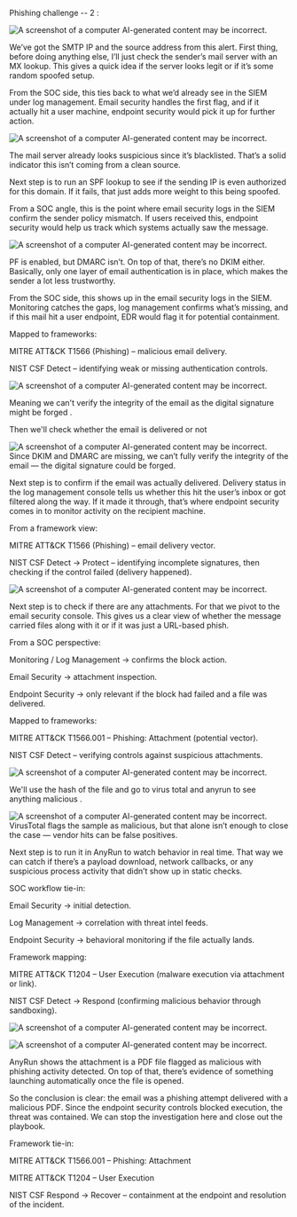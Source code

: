Phishing challenge -- 2 :

![A screenshot of a computer AI-generated content may be
incorrect.](images1/media/image1.png)

We’ve got the SMTP IP and the source address from this alert. First thing, before doing anything else, I’ll just check the sender’s mail server with an MX lookup. This gives a quick idea if the server looks legit or if it’s some random spoofed setup.

From the SOC side, this ties back to what we’d already see in the SIEM under log management. Email security handles the first flag, and if it actually hit a user machine, endpoint security would pick it up for further action.

![A screenshot of a computer AI-generated content may be
incorrect.](images1/media/image2.png)

The mail server already looks suspicious since it’s blacklisted. That’s a solid indicator this isn’t coming from a clean source.

Next step is to run an SPF lookup to see if the sending IP is even authorized for this domain. If it fails, that just adds more weight to this being spoofed.

From a SOC angle, this is the point where email security logs in the SIEM confirm the sender policy mismatch. If users received this, endpoint security would help us track which systems actually saw the message.

![A screenshot of a computer AI-generated content may be
incorrect.](images1/media/image3.png)

PF is enabled, but DMARC isn’t. On top of that, there’s no DKIM either. Basically, only one layer of email authentication is in place, which makes the sender a lot less trustworthy.

From the SOC side, this shows up in the email security logs in the SIEM. Monitoring catches the gaps, log management confirms what’s missing, and if this mail hit a user endpoint, EDR would flag it for potential containment.

Mapped to frameworks:

MITRE ATT&CK T1566 (Phishing) – malicious email delivery.

NIST CSF Detect – identifying weak or missing authentication controls.

![A screenshot of a computer AI-generated content may be
incorrect.](images1/media/image4.png)

Meaning we can't verify the integrity of the email as the digital
signature might be forged .

Then we'll check whether the email is delivered or not

![A screenshot of a computer AI-generated content may be
incorrect.](images1/media/image5.png)
Since DKIM and DMARC are missing, we can’t fully verify the integrity of the email — the digital signature could be forged.

Next step is to confirm if the email was actually delivered. Delivery status in the log management console tells us whether this hit the user’s inbox or got filtered along the way. If it made it through, that’s where endpoint security comes in to monitor activity on the recipient machine.

From a framework view:

MITRE ATT&CK T1566 (Phishing) – email delivery vector.

NIST CSF Detect → Protect – identifying incomplete signatures, then checking if the control failed (delivery happened).

![A screenshot of a computer AI-generated content may be
incorrect.](images1/media/image5.png)

Next step is to check if there are any attachments. For that we pivot to the email security console. This gives us a clear view of whether the message carried files along with it or if it was just a URL-based phish.

From a SOC perspective:

Monitoring / Log Management → confirms the block action.

Email Security → attachment inspection.

Endpoint Security → only relevant if the block had failed and a file was delivered.

Mapped to frameworks:

MITRE ATT&CK T1566.001 – Phishing: Attachment (potential vector).

NIST CSF Detect – verifying controls against suspicious attachments.

![A screenshot of a computer AI-generated content may be
incorrect.](images1/media/image6.png)

We'll use the hash of the file and go to virus total and anyrun to see
anything malicious .

![A screenshot of a computer AI-generated content may be
incorrect.](images1/media/image7.png)
VirusTotal flags the sample as malicious, but that alone isn’t enough to close the case — vendor hits can be false positives.

Next step is to run it in AnyRun to watch behavior in real time. That way we can catch if there’s a payload download, network callbacks, or any suspicious process activity that didn’t show up in static checks.

SOC workflow tie-in:

Email Security → initial detection.

Log Management → correlation with threat intel feeds.

Endpoint Security → behavioral monitoring if the file actually lands.

Framework mapping:

MITRE ATT&CK T1204 – User Execution (malware execution via attachment or link).

NIST CSF Detect → Respond (confirming malicious behavior through sandboxing).

![A screenshot of a computer AI-generated content may be
incorrect.](images1/media/image8.png)

![A screenshot of a computer AI-generated content may be
incorrect.](images1/media/image9.png)

AnyRun shows the attachment is a PDF file flagged as malicious with phishing activity detected. On top of that, there’s evidence of something launching automatically once the file is opened.

So the conclusion is clear: the email was a phishing attempt delivered with a malicious PDF. Since the endpoint security controls blocked execution, the threat was contained. We can stop the investigation here and close out the playbook.

Framework tie-in:

MITRE ATT&CK T1566.001 – Phishing: Attachment

MITRE ATT&CK T1204 – User Execution

NIST CSF Respond → Recover – containment at the endpoint and resolution of the incident.
